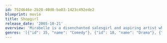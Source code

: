 ```yaml
---
id: 7524646e-2b20-40d0-ba03-1423c492ede2
blueprint: movie
title: Shopgirl
release_date: '2005-10-21'
overview: 'Mirabelle is a disenchanted salesgirl and aspiring artist who sells gloves and accessories at a department store. She has two men in her life: wealthy divorcée Ray Porter and struggling musician Jeremy. Mirabelle falls in love with the glamorous Ray, and her life takes a magical turn, but eventually she realizes that she must empower herself and make a choice between them.'
genres: '[{"id": 35, "name": "Comedy"}, {"id": 18, "name": "Drama"}, {"id": 10749, "name": "Romance"}]'
---
```

